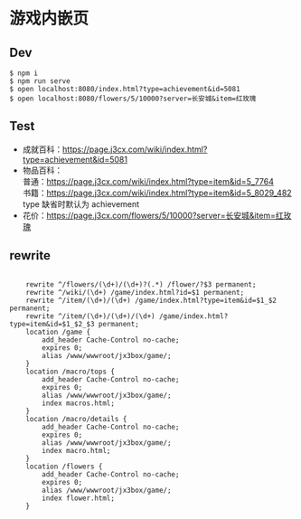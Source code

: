 # 游戏内嵌页

## Dev
```
$ npm i
$ npm run serve
$ open localhost:8080/index.html?type=achievement&id=5081
$ open localhost:8080/flowers/5/10000?server=长安城&item=红玫瑰
```

## Test

-   成就百科：https://page.j3cx.com/wiki/index.html?type=achievement&id=5081
-   物品百科：  
    普通：https://page.j3cx.com/wiki/index.html?type=item&id=5_7764  
    书籍：https://page.j3cx.com/wiki/index.html?type=item&id=5_8029_482  
    type 缺省时默认为 achievement
-   花价：https://page.j3cx.com/flowers/5/10000?server=长安城&item=红玫瑰

## rewrite

```

    rewrite ^/flowers/(\d+)/(\d+)?(.*) /flower/?$3 permanent;
    rewrite ^/wiki/(\d+) /game/index.html?id=$1 permanent;
    rewrite ^/item/(\d+)/(\d+) /game/index.html?type=item&id=$1_$2 permanent;
    rewrite ^/item/(\d+)/(\d+)/(\d+) /game/index.html?type=item&id=$1_$2_$3 permanent;
    location /game {
        add_header Cache-Control no-cache;
        expires 0;
        alias /www/wwwroot/jx3box/game/;
    }
    location /macro/tops {
        add_header Cache-Control no-cache;
        expires 0;
        alias /www/wwwroot/jx3box/game/;
        index macros.html;
    }
    location /macro/details {
        add_header Cache-Control no-cache;
        expires 0;
        alias /www/wwwroot/jx3box/game/;
        index macro.html;
    }
    location /flowers {
        add_header Cache-Control no-cache;
        expires 0;
        alias /www/wwwroot/jx3box/game/;
        index flower.html;
    }
```
